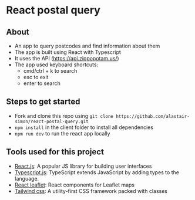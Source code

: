 # React postal query

## About

-   An app to query postcodes and find information about them
-   The app is built using React with Typescript
-   It uses the API (https://api.zippopotam.us/)
-   The app used keyboard shortcuts:
    -   cmd/ctrl + k to search
    -   esc to exit
    -   enter to search

## Steps to get started

-   Fork and clone this repo using `git clone https://github.com/alastair-simon/react-postal-query.git`
-   `npm install` in the client folder to install all dependencies
-   `npm run dev` to run the react app locally

## Tools used for this project

-   [React.js](https://reactjs.org/): A popular JS library for building user interfaces
-   [Typescript.js](https://www.typescriptlang.org/): TypeScript extends JavaScript by adding types to the language.
-   [React leaflet](https://react-leaflet.js.org/): React components for Leaflet maps
-   [Tailwind css](https://tailwindcss.com/): A utility-first CSS framework packed with classes
